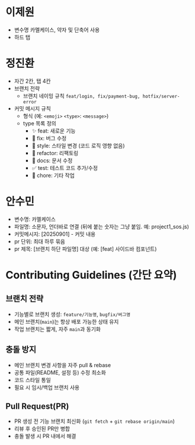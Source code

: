 # 이제원
* 변수명 카멜케이스, 약자 및 단축어 사용
* 하드 탭

# 정진환
- 자간 2칸, 탭 4칸
- 브랜치 전략
  - 브랜치 네이밍 규칙
  ```feat/login, fix/payment-bug, hotfix/server-error```
- 커밋 메시지 규칙
  - 형식 (예: `<emoji>` `<type>`: `<message>`)
  - type 목록 정의
    - ✨ feat: 새로운 기능
	- 🐛 fix: 버그 수정
	- 🎨 style: 스타일 변경 (코드 로직 영향 없음)
	- 🧼 refactor: 리팩토링
	- 📝 docs: 문서 수정
	- ✅ test: 테스트 코드 추가/수정
	- 🧰 chore: 기타 작업
    
# 안수민
* 변수명: 카멜케이스
* 파일명: 소문자, 언더바로 연결 (뒤에 붙는 숫자는 그냥 붙임. 예: project1_sos.js)
* 커밋메시지: [20250901] - 커밋 내용
* pr 단위: 최대 하루 묶음
* pr 제목: [브랜치 하단 파일명] 대상 (예: [feat] 사이드바 컴포넌트)

# Contributing Guidelines (간단 요약)

## 브랜치 전략
- 기능별로 브랜치 생성: `feature/기능명`, `bugfix/버그명`
- 메인 브랜치(`main`)는 항상 배포 가능한 상태 유지
- 작업 브랜치는 짧게, 자주 `main`과 동기화

## 충돌 방지
- 메인 브랜치 변경 사항을 자주 pull & rebase
- 공통 파일(README, 설정 등) 수정 최소화
- 코드 스타일 통일
- 필요 시 임시/백업 브랜치 사용

## Pull Request(PR)
- PR 생성 전 기능 브랜치 최신화 (`git fetch` + `git rebase origin/main`)
- 리뷰 후 승인된 PR만 병합
- 충돌 발생 시 PR 내에서 해결
